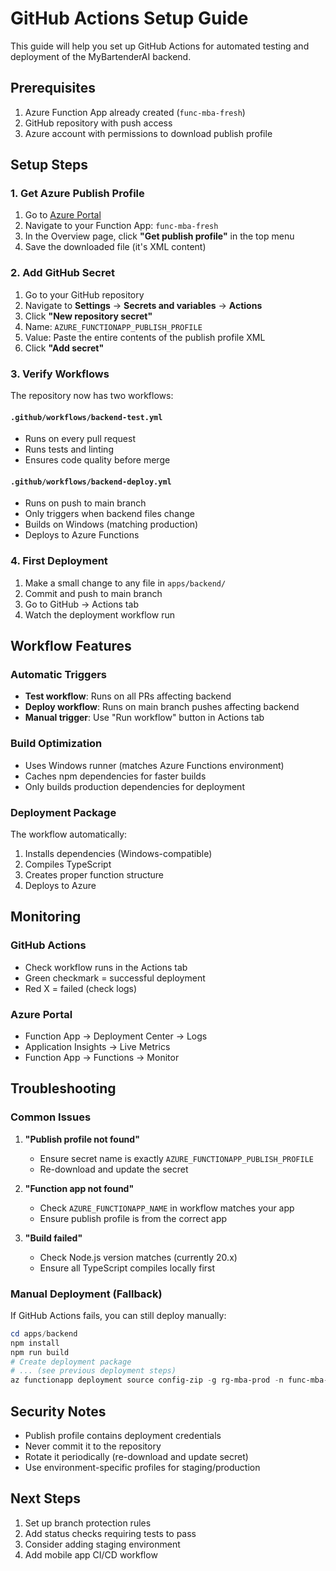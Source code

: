 # GitHub Actions Setup Guide

This guide will help you set up GitHub Actions for automated testing and deployment of the MyBartenderAI backend.

## Prerequisites

1. Azure Function App already created (`func-mba-fresh`)
2. GitHub repository with push access
3. Azure account with permissions to download publish profile

## Setup Steps

### 1. Get Azure Publish Profile

1. Go to [Azure Portal](https://portal.azure.com)
2. Navigate to your Function App: `func-mba-fresh`
3. In the Overview page, click **"Get publish profile"** in the top menu
4. Save the downloaded file (it's XML content)

### 2. Add GitHub Secret

1. Go to your GitHub repository
2. Navigate to **Settings** → **Secrets and variables** → **Actions**
3. Click **"New repository secret"**
4. Name: `AZURE_FUNCTIONAPP_PUBLISH_PROFILE`
5. Value: Paste the entire contents of the publish profile XML
6. Click **"Add secret"**

### 3. Verify Workflows

The repository now has two workflows:

#### `.github/workflows/backend-test.yml`
- Runs on every pull request
- Runs tests and linting
- Ensures code quality before merge

#### `.github/workflows/backend-deploy.yml`
- Runs on push to main branch
- Only triggers when backend files change
- Builds on Windows (matching production)
- Deploys to Azure Functions

### 4. First Deployment

1. Make a small change to any file in `apps/backend/`
2. Commit and push to main branch
3. Go to GitHub → Actions tab
4. Watch the deployment workflow run

## Workflow Features

### Automatic Triggers
- **Test workflow**: Runs on all PRs affecting backend
- **Deploy workflow**: Runs on main branch pushes affecting backend
- **Manual trigger**: Use "Run workflow" button in Actions tab

### Build Optimization
- Uses Windows runner (matches Azure Functions environment)
- Caches npm dependencies for faster builds
- Only builds production dependencies for deployment

### Deployment Package
The workflow automatically:
1. Installs dependencies (Windows-compatible)
2. Compiles TypeScript
3. Creates proper function structure
4. Deploys to Azure

## Monitoring

### GitHub Actions
- Check workflow runs in the Actions tab
- Green checkmark = successful deployment
- Red X = failed (check logs)

### Azure Portal
- Function App → Deployment Center → Logs
- Application Insights → Live Metrics
- Function App → Functions → Monitor

## Troubleshooting

### Common Issues

1. **"Publish profile not found"**
   - Ensure secret name is exactly `AZURE_FUNCTIONAPP_PUBLISH_PROFILE`
   - Re-download and update the secret

2. **"Function app not found"**
   - Check `AZURE_FUNCTIONAPP_NAME` in workflow matches your app
   - Ensure publish profile is from the correct app

3. **"Build failed"**
   - Check Node.js version matches (currently 20.x)
   - Ensure all TypeScript compiles locally first

### Manual Deployment (Fallback)

If GitHub Actions fails, you can still deploy manually:

```powershell
cd apps/backend
npm install
npm run build
# Create deployment package
# ... (see previous deployment steps)
az functionapp deployment source config-zip -g rg-mba-prod -n func-mba-fresh --src deploy.zip
```

## Security Notes

- Publish profile contains deployment credentials
- Never commit it to the repository
- Rotate it periodically (re-download and update secret)
- Use environment-specific profiles for staging/production

## Next Steps

1. Set up branch protection rules
2. Add status checks requiring tests to pass
3. Consider adding staging environment
4. Add mobile app CI/CD workflow
